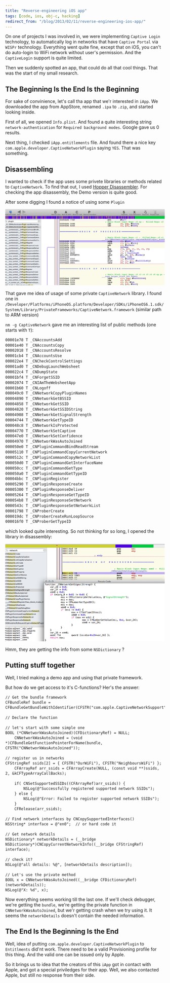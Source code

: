 ```yaml
---
title: "Reverse-engineering iOS app"
tags: [code, ios, obj-c, hacking]
redirect_from: "/blog/2013/02/11/reverse-engineering-ios-app/"
---
```


On one of projects I was involved in, we were implementing `Captive Login` technology, to automatically log in networks that have `Captive Portal` via `WISPr` technology. Everything went quite fine, except that on iOS, you can't do auto-login to WiFi network without user's permission. And the `CaptiveLogin` support is quite limited.

Then we suddenly spotted an app, that could do all that cool things. That was the start of my small research.

## The Beginning Is the End Is the Beginning

For sake of convinience, let's call tha app that we'r interested in `iApp`. We downloaded the app from AppStore, renamed `.ipa` to `.zip`, and started looking inside.

First of all, we opened `Info.plist`. And found a quite interesting string `network-authentication` for `Required background modes`. Google gave us 0 results.

Next thing, I checked `iApp.entitlements` file. And found there a nice key `com.apple.developer.CaptiveNetworkPlugin` saying `YES`. That was something.

<!-- more -->

## Disassembling

I wanted to check if the app uses some privete libraries or methods related to `CaptiveNetwork`. To find that out, I used [Hopper Disassembler](http://hopperapp.com). For checking the app disassembly, the Demo version is quite good.

After some digging I found a notice of using some `Plugin`

![](/images/2013-02-11/1.png)

That gave me idea of usage of some private `CaptiveNetwork` library. I found one in `/Developer/Platforms/iPhoneOS.platform/Developer/SDKs/iPhoneOS6.1.sdk/System/Library/PrivateFrameworks/CaptiveNetwork.framework` (similar path to ARM version)

`nm -g CaptiveNetwork` gave me an interesting list of public methods (one starts with `T`):

``` bash
00001e78 T _CNAccountsAdd
00001e40 T _CNAccountsCopy
00002018 T _CNAccountsResolve
00001cb4 T _CNAccountsUse
000022e4 T _CNCheckControlSettings
00001ad0 T _CNDebugLaunchWebsheet
000022c4 T _CNDumpState
00001bf4 T _CNForgetSSID
00002074 T _CNIAmTheWebsheetApp
00001b60 T _CNLogoff
000049c0 T _CNNetworkCopyPluginNames
00004890 T _CNNetworkGetBSSID
00004858 T _CNNetworkGetSSID
00004820 T _CNNetworkGetSSIDString
00004908 T _CNNetworkGetSignalStrength
00004744 T _CNNetworkGetTypeID
000048c8 T _CNNetworkIsProtected
00004770 T _CNNetworkSetCaptive
000047e0 T _CNNetworkSetConfidence
00004970 T _CNNetworkWasAutoJoined
000050e0 T _CNPluginCommandBindReadStream
00005110 T _CNPluginCommandCopyCurrentNetwork
0000512c T _CNPluginCommandCopyNetworkList
000050d0 T _CNPluginCommandGetInterfaceName
000050cc T _CNPluginCommandGetType
000050a0 T _CNPluginCommandGetTypeID
00004bbc T _CNPluginRegister
00005290 T _CNPluginResponseCreate
00005300 T _CNPluginResponseDeliver
00005264 T _CNPluginResponseGetTypeID
000054b8 T _CNPluginResponseSetNetwork
0000543c T _CNPluginResponseSetNetworkList
00001798 T _CNProberCreate
000019dc T _CNProberCreateRunLoopSource
000016f0 T _CNProberGetTypeID
```


which looked quite interesting. So not thinking for so long, I opened the library in disassembly:

![](/images/2013-02-11/2.png)

Hmm, they are getting the info from some `NSDictionary` ?

## Putting stuff together

Well, I tried making a demo app and using that private framework.

But how do we get access to it's C-functions? Her's the answer:

``` objc
// Get the bundle framework
CFBundleRef bundle = CFBundleGetBundleWithIdentifier(CFSTR("com.apple.CaptiveNetworkSupport"));

// Declare the function

// let's start with some simple one
BOOL (*CNNetworkWasAutoJoined)(CFDictionaryRef) = NULL;
    CNNetworkWasAutoJoined = (void *)CFBundleGetFunctionPointerForName(bundle, CFSTR("CNNetworkWasAutoJoined"));

// register us in networks
CFStringRef ssids[2] = { CFSTR("OurWiFi"), CFSTR("NeighboursWiFi") };
    CFArrayRef arr_ssids = CFArrayCreate(NULL, (const void **)ssids, 2, &kCFTypeArrayCallBacks);

    if( CNSetSupportedSSIDs((CFArrayRef)arr_ssids)) {
        NSLog(@"Successfully registered supported network SSIDs");
    } else {
        NSLog(@"Error: Failed to register supported network SSIDs");
    }
    CFRelease(arr_ssids);

// Find network interfaces by CNCopySupportedInterfaces()
NSString* interface = @"en0";  // or hard code it

// Get network details
NSDictionary* networkDetails = (__bridge NSDictionary*)CNCopyCurrentNetworkInfo((__bridge CFStringRef) interface);

// check it?
NSLog(@"all details: %@", [networkDetails description]);

// Let's use the private method
BOOL x = CNNetworkWasAutoJoined((__bridge CFDictionaryRef)(networkDetails));
NSLog(@"X: %d", x);
```


Now everything seems working till the last one. If we'll check debugger, we're getting the `bundle`, we're getting the private function in `CNNetworkWasAutoJoined`, but we'r getting crash when we try using it. It seems the `networkDetails` doesn't contain the needed information.

## The End Is the Beginning Is the End

Well, idea of putting `com.apple.developer.CaptiveNetworkPlugin` to `Entitlments` did'nt work. There need to be a valid Provisioning profile for this thing. And the valid one can be issued only by Apple.

So it brings us to idea that the creators of this `iApp`
 got in contact with Apple, and got a special priviledges for their app. Well, we also contacted Apple, but still no response from their side.
